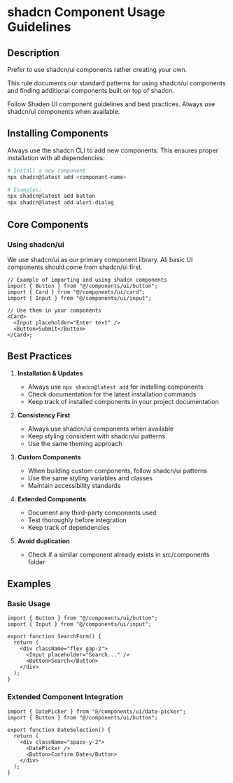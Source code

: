 # shadcn Component Usage Guidelines

## Description

Prefer to use shadcn/ui components rather creating your own.

This rule documents our standard patterns for using shadcn/ui components and finding additional components built on top of shadcn.

Follow Shaden UI component guidelines and best practices. Always use shadcn/ui components when available.

## Installing Components

Always use the shadcn CLI to add new components. This ensures proper installation with all dependencies:

```bash
# Install a new component
npx shadcn@latest add <component-name>

# Examples:
npx shadcn@latest add button
npx shadcn@latest add alert-dialog
```

## Core Components

### Using shadcn/ui

We use shadcn/ui as our primary component library. All basic UI components should come from shadcn/ui first.

```tsx
// Example of importing and using shadcn components
import { Button } from "@/components/ui/button";
import { Card } from "@/components/ui/card";
import { Input } from "@/components/ui/input";

// Use them in your components
<Card>
  <Input placeholder="Enter text" />
  <Button>Submit</Button>
</Card>;
```

## Best Practices

1. **Installation & Updates**

   - Always use `npx shadcn@latest add` for installing components
   - Check documentation for the latest installation commands
   - Keep track of installed components in your project documentation

2. **Consistency First**

   - Always use shadcn/ui components when available
   - Keep styling consistent with shadcn/ui patterns
   - Use the same theming approach

3. **Custom Components**

   - When building custom components, follow shadcn/ui patterns
   - Use the same styling variables and classes
   - Maintain accessibility standards

4. **Extended Components**

   - Document any third-party components used
   - Test thoroughly before integration
   - Keep track of dependencies

5. **Avoid duplication**
   - Check if a similar component already exists in src/components folder

## Examples

### Basic Usage

```tsx
import { Button } from "@/components/ui/button";
import { Input } from "@/components/ui/input";

export function SearchForm() {
  return (
    <div className="flex gap-2">
      <Input placeholder="Search..." />
      <Button>Search</Button>
    </div>
  );
}
```

### Extended Component Integration

```tsx
import { DatePicker } from "@/components/ui/date-picker";
import { Button } from "@/components/ui/button";

export function DateSelection() {
  return (
    <div className="space-y-2">
      <DatePicker />
      <Button>Confirm Date</Button>
    </div>
  );
}
```
